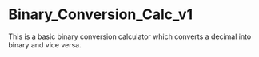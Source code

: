 # Binary_Conversion_Calc_v1
This is a basic binary conversion calculator which converts a decimal into binary and vice versa.
